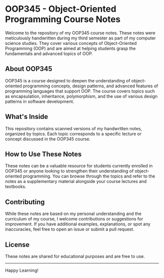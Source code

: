 # OOP345 - Object-Oriented Programming Course Notes

Welcome to the repository of my OOP345 course notes. These notes were meticulously handwritten during my third semester as part of my computer science studies. They cover various concepts of Object-Oriented Programming (OOP) and are aimed at helping students grasp the fundamentals and advanced topics of OOP.

## About OOP345

OOP345 is a course designed to deepen the understanding of object-oriented programming concepts, design patterns, and advanced features of programming languages that support OOP. The course covers topics such as encapsulation, inheritance, polymorphism, and the use of various design patterns in software development.

## What's Inside

This repository contains scanned versions of my handwritten notes, organized by topics. Each topic corresponds to a specific lecture or concept discussed in the OOP345 course. 

## How to Use These Notes

These notes can be a valuable resource for students currently enrolled in OOP345 or anyone looking to strengthen their understanding of object-oriented programming. You can browse through the topics and refer to the notes as a supplementary material alongside your course lectures and textbooks.

## Contributing

While these notes are based on my personal understanding and the curriculum of my course, I welcome contributions or suggestions for improvement. If you have additional examples, explanations, or spot any inaccuracies, feel free to open an issue or submit a pull request.

## License

These notes are shared for educational purposes and are free to use. 

---

Happy Learning!
